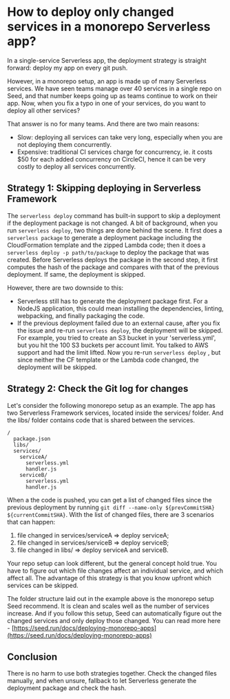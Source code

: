 # How to deploy only changed services in a monorepo Serverless app?

In a single-service Serverless app, the deployment strategy is straight forward: deploy my app on every git push.

However, in a monorepo setup, an app is made up of many Serverless services. We have seen teams manage over 40 services in a single repo on Seed, and that number keeps going up as teams continue to work on their app. Now, when you fix a typo in one of your services, do you want to deploy all other services?

That answer is no for many teams. And there are two main reasons:

- Slow: deploying all services can take very long, especially when you are not deploying them concurrently.
- Expensive: traditional CI services charge for concurrency, ie. it costs $50 for each added concurrency on CircleCI, hence it can be very costly to deploy all services concurrently.

## Strategy 1: Skipping deploying in Serverless Framework

The `serverless deploy` command has built-in support to skip a deployment if the deployment package is not changed. A bit of background, when you run `serverless deploy`, two things are done behind the scene. It first does a `serverless package` to generate a deployment package including the CloudFormation template and the zipped Lambda code; then it does a `serverless deploy -p path/to/package` to deploy the package that was created. Before Serverless deploys the package in the second step, it first computes the hash of the package and compares with that of the previous deployment. If same, the deployment is skipped.

However, there are two downside to this:

- Serverless still has to generate the deployment package first. For a NodeJS application, this could mean installing the dependencies, linting, webpacking, and finally packaging the code.
- If the previous deployment failed due to an external cause, after you fix the issue and re-run `serverless deploy`, the deployment will be skipped. For example, you tried to create an S3 bucket in your 'serverless.yml', but you hit the 100 S3 buckets per account limit. You talked to AWS support and had the limit lifted. Now you re-run `serverless deploy` , but since neither the CF template or the Lambda code changed, the deployment will be skipped.

## Strategy 2: Check the Git log for changes

Let's consider the following monorepo setup as an example. The app has two Serverless Framework services, located inside the services/ folder. And the libs/ folder contains code that is shared between the services.

    /
      package.json
      libs/
      services/
        serviceA/
          serverless.yml
          handler.js
        serviceB/
          serverless.yml
          handler.js

When a the code is pushed, you can get a list of changed files since the previous deployment by running `git diff --name-only ${prevCommitSHA} ${currentCommitSHA}`. With the list of changed files, there are 3 scenarios that can happen:

1. file changed in services/serviceA ⇒ deploy serviceA;
2. file changed in services/serviceB ⇒ deploy serviceB;
3. file changed in libs/ ⇒ deploy serviceA and serviceB.

Your repo setup can look different, but the general concept hold true. You have to figure out which file changes affect an individual service, and which affect all. The advantage of this strategy is that you know upfront which services can be skipped.

The folder structure laid out in the example above is the monorepo setup Seed recommend. It is clean and scales well as the number of services increase. And if you follow this setup, Seed can automatically figure out the changed services and only deploy those changed. You can read more here - [https://seed.run/docs/deploying-monorepo-apps](https://seed.run/docs/deploying-monorepo-apps)

## Conclusion

There is no harm to use both strategies together. Check the changed files manually, and when unsure, fallback to let Serverless generate the deployment package and check the hash.
